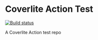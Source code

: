 # Coverlite Action Test

[![Build status](https://github.com/iansu/apollo-schema-check-action/workflows/CI/badge.svg)](https://github.com/iansu/coverlite-action-test/actions)

A Coverlite Action test repo

